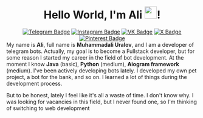 <h1 align="center">Hello World, I'm Ali <img src="https://github.com/blackcater/blackcater/raw/main/images/Hi.gif" height="32"/>!</h1>
<div id="badges" align="center">
  <a href="https://t.me/ur_senior"><img src="https://img.shields.io/badge/Telegram-blue?style=for-the-badge&logo=telegram&logoColor=white" alt="Telegram Badge"/></a>
  <a href="https://www.instagram.com/ur_sen1or?igsh=ZHBmaXJzNWJtMGoy"><img src="https://img.shields.io/badge/Instagram-red?style=for-the-badge&logo=instagram&logoColor=white" alt="Instagram Badge"/></a>
  <a href="https://vk.com/ur_senior"><img src="https://img.shields.io/badge/VKontakte-blue?style=for-the-badge&logo=vk&logoColor=white" alt="VK Badge"/></a>
  <a href="https://x.com/ur_sen1or"><img src="https://img.shields.io/badge/X-black?style=for-the-badge&logo=x&logoColor=white" alt="X Badge"/></a>
  <a href="https://pin.it/7kRBNL6yy"><img src="https://img.shields.io/badge/Pinterest-red?style=for-the-badge&logo=pinterest&logoColor=white" alt="Pinterest Badge"/></a>
</div>
<div align="center">
  <img src="https://komarev.com/ghpvc/?username=uraloff&style=plastic&color=green" alt=""/>
</div>
My name is <b>Ali</b>, full name is <b>Muhammadali Uralov</b>, and I am a developer of telegram bots. Actually, my goal is to become a Fullstack developer, but for some reason I started my career in the field of bot development. At the moment I know <b>Java</b> (basic), <b>Python</b> (medium), <b>Aiogram framework</b> (medium). I've been actively developing bots lately. I developed my own pet project, a bot for the bank, and so on. I learned a lot of things during the development process.

But to be honest, lately I feel like it's all a waste of time. I don't know why. I was looking for vacancies in this field, but I never found one, so I'm thinking of switching to web development
